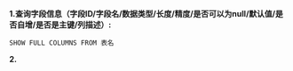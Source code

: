 **1.查询字段信息（字段ID/字段名/数据类型/长度/精度/是否可以为null/默认值/是否自增/是否是主键/列描述）:**

    SHOW FULL COLUMNS FROM 表名
**2.**